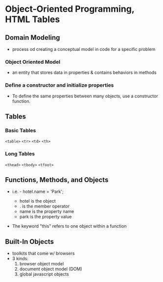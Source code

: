 # Object-Oriented Programming, HTML Tables

## Domain Modeling
- process od creating a conceptual model in code for a specific problem

### Object Oriented Model
- an entity that stores data in properties & contains behaviors in methods 


### Define a constructor and initialize properties
- To define the same properties between many objects, use a constructor function. 

## Tables

### Basic Tables

```<table>```
```<tr>```
```<td>```
```<th>```

### Long Tables
```<thead>```
```<tbody>```
```<tfoot>```

## Functions, Methods, and Objects
- i.e. - hotel.name = 'Park';
    - hotel is the object
    - . is the member operator
    - name is the property name
    - park is the property value

- The keyword "this" refers to one object within a function

## Built-In Objects
- toolkits that come w/ browsers 
- 3 kinds:
    1. browser object model
    1. document object model (DOM)
    1. global javascript objects

    


